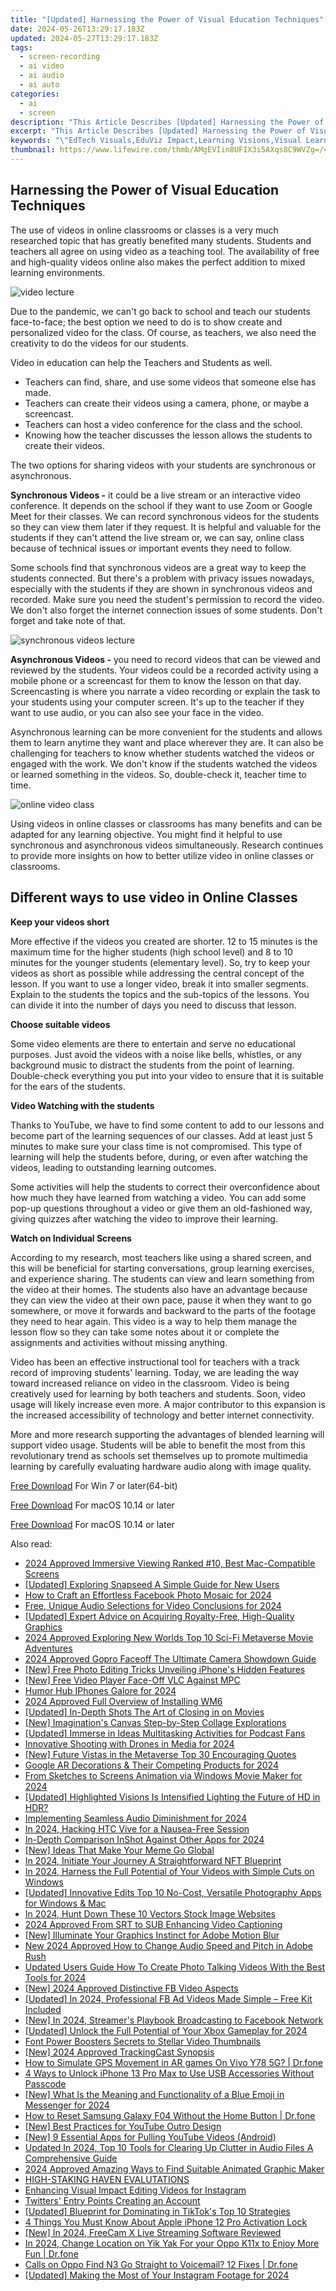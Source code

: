 ```yaml
---
title: "[Updated] Harnessing the Power of Visual Education Techniques"
date: 2024-05-26T13:29:17.183Z
updated: 2024-05-27T13:29:17.183Z
tags: 
  - screen-recording
  - ai video
  - ai audio
  - ai auto
categories: 
  - ai
  - screen
description: "This Article Describes [Updated] Harnessing the Power of Visual Education Techniques"
excerpt: "This Article Describes [Updated] Harnessing the Power of Visual Education Techniques"
keywords: "\"EdTech Visuals,EduViz Impact,Learning Visions,Visual Learn Methods,Visionary EdTech,Teach Through Imaging,Image-Based Education\""
thumbnail: https://www.lifewire.com/thmb/AMgEVIin8UFIX3i5AXqs8C9WVZg=/400x300/filters:no_upscale():max_bytes(150000):strip_icc()/nakul-QxPRz2oTOWo-unsplash-100a9e3871584fa5a1d9a7f445b572f5.jpg
---
```


## Harnessing the Power of Visual Education Techniques

The use of videos in online classrooms or classes is a very much researched topic that has greatly benefited many students. Students and teachers all agree on using video as a teaching tool. The availability of free and high-quality videos online also makes the perfect addition to mixed learning environments.

![video lecture](https://images.wondershare.com/filmora/article-images/2022/07/video-lecture.jpg)

Due to the pandemic, we can't go back to school and teach our students face-to-face; the best option we need to do is to show create and personalized video for the class. Of course, as teachers, we also need the creativity to do the videos for our students.

Video in education can help the Teachers and Students as well.

* Teachers can find, share, and use some videos that someone else has made.
* Teachers can create their videos using a camera, phone, or maybe a screencast.
* Teachers can host a video conference for the class and the school.
* Knowing how the teacher discusses the lesson allows the students to create their videos.

The two options for sharing videos with your students are synchronous or asynchronous.

**Synchronous Videos -** it could be a live stream or an interactive video conference. It depends on the school if they want to use Zoom or Google Meet for their classes. We can record synchronous videos for the students so they can view them later if they request. It is helpful and valuable for the students if they can't attend the live stream or, we can say, online class because of technical issues or important events they need to follow.

Some schools find that synchronous videos are a great way to keep the students connected. But there's a problem with privacy issues nowadays, especially with the students if they are shown in synchronous videos and recorded. Make sure you need the student's permission to record the video. We don't also forget the internet connection issues of some students. Don't forget and take note of that.

![synchronous videos lecture](https://images.wondershare.com/filmora/article-images/2022/07/synchronous-videos-lecture.jpg)

**Asynchronous Videos -** you need to record videos that can be viewed and reviewed by the students. Your videos could be a recorded activity using a mobile phone or a screencast for them to know the lesson on that day. Screencasting is where you narrate a video recording or explain the task to your students using your computer screen. It's up to the teacher if they want to use audio, or you can also see your face in the video.

Asynchronous learning can be more convenient for the students and allows them to learn anytime they want and place wherever they are. It can also be challenging for teachers to know whether students watched the videos or engaged with the work. We don't know if the students watched the videos or learned something in the videos. So, double-check it, teacher time to time.

![online video class](https://images.wondershare.com/filmora/article-images/2022/07/online-video-class.jpg)

Using videos in online classes or classrooms has many benefits and can be adapted for any learning objective. You might find it helpful to use synchronous and asynchronous videos simultaneously. Research continues to provide more insights on how to better utilize video in online classes or classrooms.

## Different ways to use video in Online Classes

**Keep your videos short**

More effective if the videos you created are shorter. 12 to 15 minutes is the maximum time for the higher students (high school level) and 8 to 10 minutes for the younger students (elementary level). So, try to keep your videos as short as possible while addressing the central concept of the lesson. If you want to use a longer video, break it into smaller segments. Explain to the students the topics and the sub-topics of the lessons. You can divide it into the number of days you need to discuss that lesson.

**Choose suitable videos**

Some video elements are there to entertain and serve no educational purposes. Just avoid the videos with a noise like bells, whistles, or any background music to distract the students from the point of learning. Double-check everything you put into your video to ensure that it is suitable for the ears of the students.

**Video Watching with the students**

Thanks to YouTube, we have to find some content to add to our lessons and become part of the learning sequences of our classes. Add at least just 5 minutes to make sure your class time is not compromised. This type of learning will help the students before, during, or even after watching the videos, leading to outstanding learning outcomes.

Some activities will help the students to correct their overconfidence about how much they have learned from watching a video. You can add some pop-up questions throughout a video or give them an old-fashioned way, giving quizzes after watching the video to improve their learning.

**Watch on Individual Screens**

According to my research, most teachers like using a shared screen, and this will be beneficial for starting conversations, group learning exercises, and experience sharing. The students can view and learn something from the video at their homes. The students also have an advantage because they can view the video at their own pace, pause it when they want to go somewhere, or move it forwards and backward to the parts of the footage they need to hear again. This video is a way to help them manage the lesson flow so they can take some notes about it or complete the assignments and activities without missing anything.

Video has been an effective instructional tool for teachers with a track record of improving students' learning. Today, we are leading the way toward increased reliance on video in the classroom. Video is being creatively used for learning by both teachers and students. Soon, video usage will likely increase even more. A major contributor to this expansion is the increased accessibility of technology and better internet connectivity.

More and more research supporting the advantages of blended learning will support video usage. Students will be able to benefit the most from this revolutionary trend as schools set themselves up to promote multimedia learning by carefully evaluating hardware audio along with image quality.

[Free Download](https://tools.techidaily.com/wondershare/filmora/download/) For Win 7 or later(64-bit)

[Free Download](https://tools.techidaily.com/wondershare/filmora/download/) For macOS 10.14 or later

[Free Download](https://tools.techidaily.com/wondershare/filmora/download/) For macOS 10.14 or later

<ins class="adsbygoogle"
     style="display:block"
     data-ad-format="autorelaxed"
     data-ad-client="ca-pub-7571918770474297"
     data-ad-slot="1223367746"></ins>

<ins class="adsbygoogle"
     style="display:block"
     data-ad-format="autorelaxed"
     data-ad-client="ca-pub-7571918770474297"
     data-ad-slot="1223367746"></ins>



<ins class="adsbygoogle"
     style="display:block"
     data-ad-client="ca-pub-7571918770474297"
     data-ad-slot="8358498916"
     data-ad-format="auto"
     data-full-width-responsive="true"></ins>


<span class="atpl-alsoreadstyle">Also read:</span>
<div><ul>
<li><a href="https://some-knowledge.techidaily.com/2024-approved-immersive-viewing-ranked-10-best-mac-compatible-screens/"><u>2024 Approved  Immersive Viewing  Ranked #10, Best Mac-Compatible Screens</u></a></li>
<li><a href="https://some-knowledge.techidaily.com/updated-exploring-snapseed-a-simple-guide-for-new-users/"><u>[Updated] Exploring Snapseed  A Simple Guide for New Users</u></a></li>
<li><a href="https://some-knowledge.techidaily.com/how-to-craft-an-effortless-facebook-photo-mosaic-for-2024/"><u>How to Craft an Effortless Facebook Photo Mosaic for 2024</u></a></li>
<li><a href="https://some-knowledge.techidaily.com/free-unique-audio-selections-for-video-conclusions-for-2024/"><u>Free, Unique Audio Selections for Video Conclusions for 2024</u></a></li>
<li><a href="https://some-knowledge.techidaily.com/updated-expert-advice-on-acquiring-royalty-free-high-quality-graphics/"><u>[Updated] Expert Advice on Acquiring Royalty-Free, High-Quality Graphics</u></a></li>
<li><a href="https://some-knowledge.techidaily.com/2024-approved-exploring-new-worlds-top-10-sci-fi-metaverse-movie-adventures/"><u>2024 Approved  Exploring New Worlds  Top 10 Sci-Fi Metaverse Movie Adventures</u></a></li>
<li><a href="https://some-knowledge.techidaily.com/2024-approved-gopro-faceoff-the-ultimate-camera-showdown-guide/"><u>2024 Approved  Gopro Faceoff  The Ultimate Camera Showdown Guide</u></a></li>
<li><a href="https://some-knowledge.techidaily.com/new-free-photo-editing-tricks-unveiling-iphones-hidden-features/"><u>[New] Free Photo Editing Tricks  Unveiling iPhone's Hidden Features</u></a></li>
<li><a href="https://some-knowledge.techidaily.com/new-free-video-player-face-off-vlc-against-mpc/"><u>[New] Free Video Player Face-Off  VLC Against MPC</u></a></li>
<li><a href="https://some-knowledge.techidaily.com/humor-hub-iphones-galore-for-2024/"><u>Humor Hub  IPhones Galore for 2024</u></a></li>
<li><a href="https://some-knowledge.techidaily.com/2024-approved-full-overview-of-installing-wm6/"><u>2024 Approved  Full Overview of Installing WM6</u></a></li>
<li><a href="https://some-knowledge.techidaily.com/updated-in-depth-shots-the-art-of-closing-in-on-movies/"><u>[Updated] In-Depth Shots  The Art of Closing in on Movies</u></a></li>
<li><a href="https://some-knowledge.techidaily.com/new-imaginations-canvas-step-by-step-collage-explorations/"><u>[New] Imagination's Canvas  Step-by-Step Collage Explorations</u></a></li>
<li><a href="https://some-knowledge.techidaily.com/updated-immerse-in-ideas-multitasking-activities-for-podcast-fans/"><u>[Updated] Immerse in Ideas  Multitasking Activities for Podcast Fans</u></a></li>
<li><a href="https://some-knowledge.techidaily.com/innovative-shooting-with-drones-in-media-for-2024/"><u>Innovative Shooting with Drones in Media for 2024</u></a></li>
<li><a href="https://some-knowledge.techidaily.com/new-future-vistas-in-the-metaverse-top-30-encouraging-quotes/"><u>[New] Future Vistas in the Metaverse  Top 30 Encouraging Quotes</u></a></li>
<li><a href="https://some-knowledge.techidaily.com/google-ar-decorations-and-their-competing-products-for-2024/"><u>Google AR Decorations & Their Competing Products for 2024</u></a></li>
<li><a href="https://some-knowledge.techidaily.com/from-sketches-to-screens-animation-via-windows-movie-maker-for-2024/"><u>From Sketches to Screens  Animation via Windows Movie Maker for 2024</u></a></li>
<li><a href="https://some-knowledge.techidaily.com/updated-highlighted-visions-is-intensified-lighting-the-future-of-hd-in-hdr/"><u>[Updated] Highlighted Visions  Is Intensified Lighting the Future of HD in HDR?</u></a></li>
<li><a href="https://some-knowledge.techidaily.com/implementing-seamless-audio-diminishment-for-2024/"><u>Implementing Seamless Audio Diminishment for 2024</u></a></li>
<li><a href="https://some-knowledge.techidaily.com/in-2024-hacking-htc-vive-for-a-nausea-free-session/"><u>In 2024, Hacking HTC Vive for a Nausea-Free Session</u></a></li>
<li><a href="https://some-knowledge.techidaily.com/in-depth-comparison-inshot-against-other-apps-for-2024/"><u>In-Depth Comparison  InShot Against Other Apps for 2024</u></a></li>
<li><a href="https://some-knowledge.techidaily.com/new-ideas-that-make-your-meme-go-global/"><u>[New] Ideas That Make Your Meme Go Global</u></a></li>
<li><a href="https://some-knowledge.techidaily.com/in-2024-initiate-your-journey-a-straightforward-nft-blueprint/"><u>In 2024, Initiate Your Journey  A Straightforward NFT Blueprint</u></a></li>
<li><a href="https://some-knowledge.techidaily.com/in-2024-harness-the-full-potential-of-your-videos-with-simple-cuts-on-windows/"><u>In 2024, Harness the Full Potential of Your Videos with Simple Cuts on Windows</u></a></li>
<li><a href="https://some-knowledge.techidaily.com/updated-innovative-edits-top-10-no-cost-versatile-photography-apps-for-windows-and-mac/"><u>[Updated] Innovative Edits  Top 10 No-Cost, Versatile Photography Apps for Windows & Mac</u></a></li>
<li><a href="https://some-knowledge.techidaily.com/in-2024-hunt-down-these-10-vectors-stock-image-websites/"><u>In 2024, Hunt Down These 10 Vectors Stock Image Websites</u></a></li>
<li><a href="https://some-knowledge.techidaily.com/2024-approved-from-srt-to-sub-enhancing-video-captioning/"><u>2024 Approved  From SRT to SUB  Enhancing Video Captioning</u></a></li>
<li><a href="https://some-knowledge.techidaily.com/new-illuminate-your-graphics-instinct-for-adobe-motion-blur/"><u>[New] Illuminate Your Graphics  Instinct for Adobe Motion Blur</u></a></li>
<li><a href="https://sound-tweaking.techidaily.com/new-2024-approved-how-to-change-audio-speed-and-pitch-in-adobe-rush/"><u>New 2024 Approved How to Change Audio Speed and Pitch in Adobe Rush</u></a></li>
<li><a href="https://ai-voice-clone.techidaily.com/updated-users-guide-how-to-create-photo-talking-videos-with-the-best-tools-for-2024/"><u>Updated Users Guide How To Create Photo Talking Videos With the Best Tools for 2024</u></a></li>
<li><a href="https://facebook-clips.techidaily.com/new-2024-approved-distinctive-fb-video-aspects/"><u>[New] 2024 Approved  Distinctive FB Video Aspects</u></a></li>
<li><a href="https://facebook-video-recording.techidaily.com/updated-in-2024-professional-fb-ad-videos-made-simple-free-kit-included/"><u>[Updated] In 2024, Professional FB Ad Videos Made Simple – Free Kit Included</u></a></li>
<li><a href="https://facebook-video-content.techidaily.com/new-in-2024-streamers-playbook-broadcasting-to-facebook-network/"><u>[New] In 2024, Streamer's Playbook  Broadcasting to Facebook Network</u></a></li>
<li><a href="https://video-capture.techidaily.com/updated-unlock-the-full-potential-of-your-xbox-gameplay-for-2024/"><u>[Updated] Unlock the Full Potential of Your Xbox Gameplay for 2024</u></a></li>
<li><a href="https://youtube-clips.techidaily.com/font-power-boosters-secrets-to-stellar-video-thumbnails/"><u>Font Power Boosters  Secrets to Stellar Video Thumbnails</u></a></li>
<li><a href="https://screen-mirroring-recording.techidaily.com/new-2024-approved-trackingcast-synopsis/"><u>[New] 2024 Approved  TrackingCast Synopsis</u></a></li>
<li><a href="https://fake-location.techidaily.com/how-to-simulate-gps-movement-in-ar-games-on-vivo-y78-5g-drfone-by-drfone-virtual-android/"><u>How to Simulate GPS Movement in AR games On Vivo Y78 5G? | Dr.fone</u></a></li>
<li><a href="https://ios-unlock.techidaily.com/4-ways-to-unlock-iphone-13-pro-max-to-use-usb-accessories-without-passcode-by-drfone-ios/"><u>4 Ways to Unlock iPhone 13 Pro Max to Use USB Accessories Without Passcode</u></a></li>
<li><a href="https://facebook-clips.techidaily.com/new-what-is-the-meaning-and-functionality-of-a-blue-emoji-in-messenger-for-2024/"><u>[New] What Is the Meaning and Functionality of a Blue Emoji in Messenger for 2024</u></a></li>
<li><a href="https://techidaily.com/how-to-reset-samsung-galaxy-f04-without-the-home-button-drfone-by-drfone-reset-android-reset-android/"><u>How to Reset Samsung Galaxy F04 Without the Home Button | Dr.fone</u></a></li>
<li><a href="https://youtube-video-recordings.techidaily.com/new-best-practices-for-youtube-outro-design/"><u>[New] Best Practices for YouTube Outro Design</u></a></li>
<li><a href="https://youtube-video-recordings.techidaily.com/new-9-essential-apps-for-pulling-youtube-videos-android/"><u>[New] 9 Essential Apps for Pulling YouTube Videos (Android)</u></a></li>
<li><a href="https://audio-editing.techidaily.com/updated-in-2024-top-10-tools-for-clearing-up-clutter-in-audio-files-a-comprehensive-guide/"><u>Updated In 2024, Top 10 Tools for Clearing Up Clutter in Audio Files A Comprehensive Guide</u></a></li>
<li><a href="https://animation-videos.techidaily.com/2024-approved-amazing-ways-to-find-suitable-animated-graphic-maker/"><u>2024 Approved Amazing Ways to Find Suitable Animated Graphic Maker</u></a></li>
<li><a href="https://extra-hints.techidaily.com/high-staking-haven-evalutations/"><u>HIGH-STAKING HAVEN EVALUTATIONS</u></a></li>
<li><a href="https://instagram-video-files.techidaily.com/enhancing-visual-impact-editing-videos-for-instagram/"><u>Enhancing Visual Impact  Editing Videos for Instagram</u></a></li>
<li><a href="https://twitter-videos.techidaily.com/twitters-entry-points-creating-an-account/"><u>Twitters' Entry Points  Creating an Account</u></a></li>
<li><a href="https://tiktok-clips.techidaily.com/updated-blueprint-for-dominating-in-tiktoks-top-10-strategies/"><u>[Updated] Blueprint for Dominating in TikTok's Top 10 Strategies</u></a></li>
<li><a href="https://activate-lock.techidaily.com/4-things-you-must-know-about-apple-iphone-12-pro-activation-lock-by-drfone-ios/"><u>4 Things You Must Know About Apple iPhone 12 Pro Activation Lock</u></a></li>
<li><a href="https://screen-capture.techidaily.com/new-in-2024-freecam-x-live-streaming-software-reviewed/"><u>[New] In 2024, FreeCam X Live Streaming Software Reviewed</u></a></li>
<li><a href="https://location-social.techidaily.com/in-2024-change-location-on-yik-yak-for-your-oppo-k11x-to-enjoy-more-fun-drfone-by-drfone-virtual-android/"><u>In 2024, Change Location on Yik Yak For your Oppo K11x to Enjoy More Fun | Dr.fone</u></a></li>
<li><a href="https://howto.techidaily.com/calls-on-oppo-find-n3-go-straight-to-voicemail-12-fixes-drfone-by-drfone-fix-android-problems-fix-android-problems/"><u>Calls on Oppo Find N3 Go Straight to Voicemail? 12 Fixes | Dr.fone</u></a></li>
<li><a href="https://instagram-video-recordings.techidaily.com/updated-making-the-most-of-your-instagram-footage-for-2024/"><u>[Updated] Making the Most of Your Instagram Footage for 2024</u></a></li>
</ul></div>

